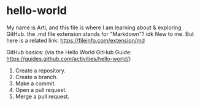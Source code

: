# hello-world
My name is Arti, and this file is where I am learning about &amp; exploring GitHub.
the .md file extension stands for "Markdown"? idk New to me. But here is a related link: https://fileinfo.com/extension/md

GitHub basics:
(via the Hello World GitHub Guide:
https://guides.github.com/activities/hello-world/)

1. Create a repository.
2. Create a branch.
3. Make a commit.
4. Open a pull request.
5. Merge a pull request.
